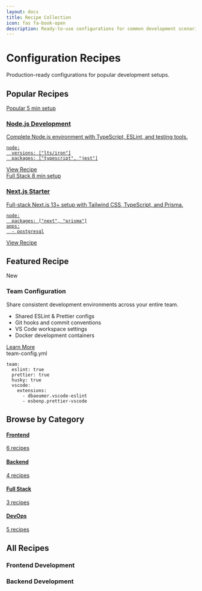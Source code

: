 ```yaml
---
layout: docs
title: Recipe Collection
icon: fas fa-book-open
description: Ready-to-use configurations for common development scenarios
---
```


<div class="recipes-header">
  <div class="recipes-intro">
    <div class="icon-wrap">
      <i class="fas fa-wand-sparkles"></i>
    </div>
    <div class="content">
      <h1>Configuration Recipes</h1>
      <p>Production-ready configurations for popular development setups.</p>
    </div>
  </div>
</div>

## Popular Recipes

<div class="recipes-grid">
  <a href="{{ site.baseurl }}/docs/recipes/node" class="recipe-card">
    <div class="recipe-header">
      <div class="recipe-icon">
        <i class="fab fa-node-js"></i>
      </div>
      <div class="recipe-meta">
        <span class="tag">Popular</span>
        <span class="time">5 min setup</span>
      </div>
    </div>
    <h3>Node.js Development</h3>
    <p>Complete Node.js environment with TypeScript, ESLint, and testing tools.</p>
    <div class="recipe-preview">
      <pre><code class="language-yaml">node:
  versions: ["lts/iron"]
  packages: ["typescript", "jest"]</code></pre>
    </div>
    <div class="recipe-footer">
      <span class="learn-more">View Recipe <i class="fas fa-arrow-right"></i></span>
    </div>
  </a>

  <a href="{{ site.baseurl }}/docs/recipes/nextjs" class="recipe-card">
    <div class="recipe-header">
      <div class="recipe-icon">
        <i class="fas fa-rocket"></i>
      </div>
      <div class="recipe-meta">
        <span class="tag">Full Stack</span>
        <span class="time">8 min setup</span>
      </div>
    </div>
    <h3>Next.js Starter</h3>
    <p>Full-stack Next.js 13+ setup with Tailwind CSS, TypeScript, and Prisma.</p>
    <div class="recipe-preview">
      <pre><code class="language-yaml">node:
  packages: ["next", "prisma"]
apps:
  - postgresql</code></pre>
    </div>
    <div class="recipe-footer">
      <span class="learn-more">View Recipe <i class="fas fa-arrow-right"></i></span>
    </div>
  </a>
</div>

## Featured Recipe

<div class="featured-recipe">
  <div class="content">
    <div class="badge">New</div>
    <h3>Team Configuration</h3>
    <p>Share consistent development environments across your entire team.</p>
    <ul class="feature-list">
      <li>Shared ESLint & Prettier configs</li>
      <li>Git hooks and commit conventions</li>
      <li>VS Code workspace settings</li>
      <li>Docker development containers</li>
    </ul>
    <a href="{{ site.baseurl }}/docs/recipes/team" class="btn-secondary">
      Learn More <i class="fas fa-arrow-right"></i>
    </a>
  </div>
  <div class="preview">
    <div class="code-window">
      <div class="window-header">
        <i class="fas fa-code"></i>
        <span>team-config.yml</span>
      </div>
      <pre><code class="language-yaml">team:
  eslint: true
  prettier: true
  husky: true
  vscode:
    extensions:
      - dbaeumer.vscode-eslint
      - esbenp.prettier-vscode</code></pre>
    </div>
  </div>
</div>

## Browse by Category

<div class="category-grid">
  <a href="#frontend" class="category-card">
    <i class="fas fa-laptop-code"></i>
    <h4>Frontend</h4>
    <span class="count">6 recipes</span>
  </a>

  <a href="#backend" class="category-card">
    <i class="fas fa-server"></i>
    <h4>Backend</h4>
    <span class="count">4 recipes</span>
  </a>

  <a href="#fullstack" class="category-card">
    <i class="fas fa-layer-group"></i>
    <h4>Full Stack</h4>
    <span class="count">3 recipes</span>
  </a>

  <a href="#devops" class="category-card">
    <i class="fas fa-infinity"></i>
    <h4>DevOps</h4>
    <span class="count">5 recipes</span>
  </a>
</div>

## All Recipes

<div class="recipe-list">
  <div class="recipe-group">
    <h3 id="frontend">Frontend Development</h3>
    <div class="recipes-grid">
      <!-- Recipe cards -->
    </div>
  </div>

  <div class="recipe-group">
    <h3 id="backend">Backend Development</h3>
    <div class="recipes-grid">
      <!-- Recipe cards -->
    </div>
  </div>
</div>
